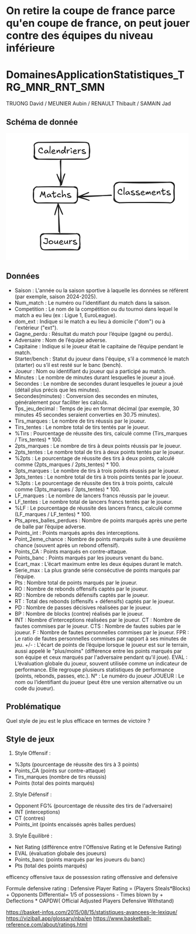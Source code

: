 # On retire la coupe de france parce qu'en coupe de france, on peut jouer contre des équipes du niveau inférieure

# DomainesApplicationStatistiques_TRG_MNR_RNT_SMN

TRUONG David / MEUNIER Aubin / RENAULT Thibault / SAMAIN Jad

## Schéma de donnée

![1746781257426](image/README/1746781257426.png)

## Données

- Saison : L'année ou la saison sportive à laquelle les données se réfèrent (par exemple, saison 2024-2025).
- Num_match : Le numéro ou l'identifiant du match dans la saison.
- Competition : Le nom de la compétition ou du tournoi dans lequel le match a eu lieu (ex : Ligue 1, EuroLeague).
- dom_ext : Indique si le match a eu lieu à domicile ("dom") ou à l'extérieur ("ext").
- Gagne_perdu : Résultat du match pour l’équipe (gagné ou perdu).
- Adversaire : Nom de l’équipe adverse.
- Capitaine : Indique si le joueur était le capitaine de l’équipe pendant le match.
- Starter/bench : Statut du joueur dans l'équipe, s’il a commencé le match (starter) ou s’il est resté sur le banc (bench).
- Joueur : Nom ou identifiant du joueur qui a participé au match.
- Minutes : Le nombre de minutes durant lesquelles le joueur a joué.
- Secondes : Le nombre de secondes durant lesquelles le joueur a joué (détail plus précis que les minutes).
- Secondes(minutes) : Conversion des secondes en minutes, généralement pour faciliter les calculs.
- Tps_jeu_decimal : Temps de jeu en format décimal (par exemple, 30 minutes 45 secondes seraient converties en 30.75 minutes).
- Tirs_marques : Le nombre de tirs réussis par le joueur.
- Tirs_tentes : Le nombre total de tirs tentés par le joueur.
- %Tirs : Pourcentage de réussite des tirs, calculé comme (Tirs_marques / Tirs_tentes) * 100.
- 2pts_marques : Le nombre de tirs à deux points réussis par le joueur.
- 2pts_tentes : Le nombre total de tirs à deux points tentés par le joueur.
- %2pts : Le pourcentage de réussite des tirs à deux points, calculé comme (2pts_marques / 2pts_tentes) * 100.
- 3pts_marques : Le nombre de tirs à trois points réussis par le joueur.
- 3pts_tentes : Le nombre total de tirs à trois points tentés par le joueur.
- %3pts : Le pourcentage de réussite des tirs à trois points, calculé comme (3pts_marques / 3pts_tentes) * 100.
- LF_marques : Le nombre de lancers francs réussis par le joueur.
- LF_tentes : Le nombre total de lancers francs tentés par le joueur.
- %LF : Le pourcentage de réussite des lancers francs, calculé comme (LF_marques / LF_tentes) * 100.
- Pts_apres_balles_perdues : Nombre de points marqués après une perte de balle par l’équipe adverse.
- Points_int : Points marqués après des interceptions.
- Point_2eme_chance : Nombre de points marqués suite à une deuxième chance (souvent après un rebond offensif).
- Points_CA : Points marqués en contre-attaque.
- Points_banc : Points marqués par les joueurs venant du banc.
- Ecart_max : L’écart maximum entre les deux équipes durant le match.
- Serie_max : La plus grande série consécutive de points marqués par l’équipe.
- Pts : Nombre total de points marqués par le joueur.
- RO : Nombre de rebonds offensifs captés par le joueur.
- RD : Nombre de rebonds défensifs captés par le joueur.
- RT : Total des rebonds (offensifs + défensifs) captés par le joueur.
- PD : Nombre de passes décisives réalisées par le joueur.
- BP : Nombre de blocks (contre) réalisés par le joueur.
- INT : Nombre d’interceptions réalisées par le joueur.
  CT : Nombre de fautes commises par le joueur.
  CTS : Nombre de fautes subies par le joueur.
  F : Nombre de fautes personnelles commises par le joueur.
  FPR : Le ratio de fautes personnelles commises par rapport à ses minutes de jeu.
  +/- : L'écart de points de l’équipe lorsque le joueur est sur le terrain, aussi appelé le "plus/moins" (différence entre les points marqués par son équipe et ceux marqués par l'adversaire pendant qu'il joue).
  EVAL : L’évaluation globale du joueur, souvent utilisée comme un indicateur de performance. Elle regroupe plusieurs statistiques de performance (points, rebonds, passes, etc.).
  N° : Le numéro du joueur
  JOUEUR : Le nom ou l’identifiant du joueur (peut être une version alternative ou un code du joueur).

## Problématique

Quel style de jeu est le plus efficace en termes de victoire ?

## Style de jeux

1. Style Offensif :

- %3pts (pourcentage de réussite des tirs à 3 points)
- Points_CA (points sur contre-attaque)
- Tirs_marques (nombre de tirs réussis)
- Points (total des points marqués)

2. Style Défensif :

- Opponent FG% (pourcentage de réussite des tirs de l'adversaire)
- INT (interceptions)
- CT (contres)
- Points_int (points encaissés après balles perdues)

3. Style Équilibré :

- Net Rating (différence entre l'Offensive Rating et le Defensive Rating)
- EVAL (évaluation globale des joueurs)
- Points_banc (points marqués par les joueurs du banc)
- Pts (total des points marqués)

efficency offensive
taux de possession
rating offenssive and defensive

Formule defensive rating : Defensive Player Rating = (Players Steals*Blocks) + Opponents Differential= 1/5 of possessions - Times blown by + Deflections * OAPDW( Official Adjusted Players Defensive Withstand)

https://basket-infos.com/2015/08/15/statistiques-avancees-le-lexique/
https://viziball.app/glossary/nba/en
https://www.basketball-reference.com/about/ratings.html 
